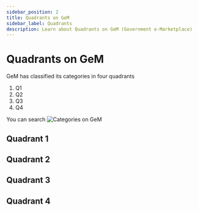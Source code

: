 ```yaml
---
sidebar_position: 2
title: Quadrants on GeM
sidebar_label: Quadrants
description: Learn about Quadrants on GeM (Government e-Marketplace)
---
```


# Quadrants on GeM
GeM has classified its categories in four quadrants

1. Q1
2. Q2
3. Q3
4. Q4

You can search 
![Categories on GeM](/img/doc/categories.jpg)

## Quadrant 1
## Quadrant 2
## Quadrant 3
## Quadrant 4
